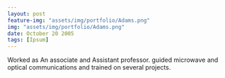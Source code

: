 ```yaml
---
layout: post
feature-img: "assets/img/portfolio/Adams.png"
img: "assets/img/portfolio/Adams.png"
date: October 20 2005
tags: [Ipsum]
---
```



Worked as An associate and Assistant professor. guided microwave and optical communications and trained on several projects.